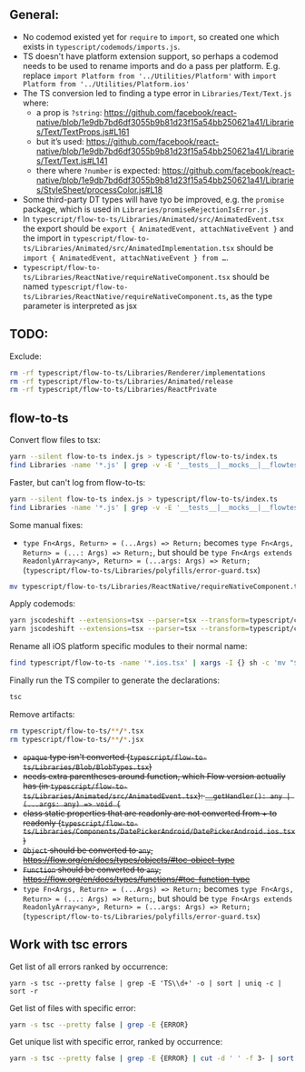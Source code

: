 ## General:

* No codemod existed yet for `require` to `import`, so created one which exists in `typescript/codemods/imports.js`.
* TS doesn't have platform extension support, so perhaps a codemod needs to be used to rename imports and do a pass per platform. E.g. replace `import Platform from '../Utilities/Platform'` with `import Platform from '../Utilities/Platform.ios'`
* The TS conversion led to finding a type error in `Libraries/Text/Text.js` where:
  - a prop is `?string`: https://github.com/facebook/react-native/blob/1e9db7bd6df3055b9b81d23f15a54bb250621a41/Libraries/Text/TextProps.js#L161
  - but it’s used: https://github.com/facebook/react-native/blob/1e9db7bd6df3055b9b81d23f15a54bb250621a41/Libraries/Text/Text.js#L141
  - there where `?number` is expected: https://github.com/facebook/react-native/blob/1e9db7bd6df3055b9b81d23f15a54bb250621a41/Libraries/StyleSheet/processColor.js#L18
* Some third-party DT types will have tyo be improved, e.g. the `promise` package, which is used in `Libraries/promiseRejectionIsError.js`
* In `typescript/flow-to-ts/Libraries/Animated/src/AnimatedEvent.tsx` the export should be `export { AnimatedEvent, attachNativeEvent }` and the import in `typescript/flow-to-ts/Libraries/Animated/src/AnimatedImplementation.tsx` should be `import { AnimatedEvent, attachNativeEvent } from …`.
* `typescript/flow-to-ts/Libraries/ReactNative/requireNativeComponent.tsx` should be named `typescript/flow-to-ts/Libraries/ReactNative/requireNativeComponent.ts`, as the type parameter is interpreted as jsx

## TODO:

Exclude:

```bash
rm -rf typescript/flow-to-ts/Libraries/Renderer/implementations
rm -rf typescript/flow-to-ts/Libraries/Animated/release
rm -rf typescript/flow-to-ts/Libraries/ReactPrivate
```

## flow-to-ts

Convert flow files to tsx:

```bash
yarn --silent flow-to-ts index.js > typescript/flow-to-ts/index.ts
find Libraries -name '*.js' | grep -v -E '__tests__|__mocks__|__flowtests__' | xargs -I {} sh -c 'echo "$1:" && mkdir -p typescript/flow-to-ts/$(dirname "$1") && yarn --silent flow-to-ts "$1" > typescript/flow-to-ts/$(echo "$1" | sed \'s/\(.*\)js/\1tsx/\')' - {} 2>&1 | tee -a logs/flow-to-ts.log
```

Faster, but can't log from flow-to-ts:

```bash
yarn --silent flow-to-ts index.js > typescript/flow-to-ts/index.ts
find Libraries -name '*.js' | grep -v -E '__tests__|__mocks__|__flowtests__' | xargs -P 4 -I {} sh -c 'mkdir -p typescript/flow-to-ts/$(dirname "$1") && yarn --silent flow-to-ts "$1" > typescript/flow-to-ts/$(echo "$1" | sed \'s/\(.*\)js/\1tsx/\')' - {}
```

Some manual fixes:

* `type Fn<Args, Return> = (...Args) => Return;` becomes `type Fn<Args, Return> = (...: Args) => Return;`, but should be `type Fn<Args extends ReadonlyArray<any>, Return> = (...args: Args) => Return;` (`typescript/flow-to-ts/Libraries/polyfills/error-guard.tsx`)

```bash
mv typescript/flow-to-ts/Libraries/ReactNative/requireNativeComponent.tsx typescript/flow-to-ts/Libraries/ReactNative/requireNativeComponent.ts
```

Apply codemods:

```bash
yarn jscodeshift --extensions=tsx --parser=tsx --transform=typescript/codemods/imports-exports.js typescript/flow-to-ts/index.ts typescript/flow-to-ts/**/*.tsx
yarn jscodeshift --extensions=tsx --parser=tsx --transform=typescript/codemods/noops.js typescript/flow-to-ts/index.ts typescript/flow-to-ts/**/*.tsx
```

Rename all iOS platform specific modules to their normal name:

```bash
find typescript/flow-to-ts -name '*.ios.tsx' | xargs -I {} sh -c 'mv "$1" $(echo "$1" | sed \'s/\(.*\)ios.tsx/\1tsx/\')' - {}
```

Finally run the TS compiler to generate the declarations:

```bash
tsc
```

Remove artifacts:

```bash
rm typescript/flow-to-ts/**/*.tsx
rm typescript/flow-to-ts/**/*.jsx
```

* ~~`opaque` type isn't converted (`typescript/flow-to-ts/Libraries/Blob/BlobTypes.tsx`)~~
* ~~needs extra parentheses around function, which Flow version actually has (in `typescript/flow-to-ts/Libraries/Animated/src/AnimatedEvent.tsx`): `__getHandler(): any | (...args: any) => void {`~~
* ~~class static properties that are readonly are not converted from + to readonly (`typescript/flow-to-ts/Libraries/Components/DatePickerAndroid/DatePickerAndroid.ios.tsx`)~~
* ~~`Object` should be converted to `any`, https://flow.org/en/docs/types/objects/#toc-object-type~~
* ~~`Function` should be converted to `any`, https://flow.org/en/docs/types/functions/#toc-function-type~~
* `type Fn<Args, Return> = (...Args) => Return;` becomes `type Fn<Args, Return> = (...: Args) => Return;`, but should be `type Fn<Args extends ReadonlyArray<any>, Return> = (...args: Args) => Return;` (`typescript/flow-to-ts/Libraries/polyfills/error-guard.tsx`)

## Work with tsc errors

Get list of all errors ranked by occurrence:

```
yarn -s tsc --pretty false | grep -E 'TS\\d+' -o | sort | uniq -c | sort -r
```

Get list of files with specific error:

```bash
yarn -s tsc --pretty false | grep -E {ERROR}
```

Get unique list with specific error, ranked by occurrence:

```bash
yarn -s tsc --pretty false | grep -E {ERROR} | cut -d ' ' -f 3- | sort | uniq -c | sort -r
```